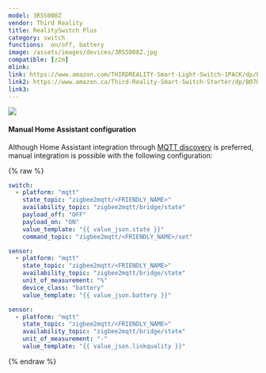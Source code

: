 ```yaml
---
model: 3RSS008Z  
vendor: Third Reality 
title: RealitySwitch Plus
category: switch
functions:  on/off, battery
image: /assets/images/devices/3RSS008Z.jpg
compatible: [z2m]
mlink: 
link: https://www.amazon.com/THIRDREALITY-Smart-Light-Switch-1PACK/dp/B07K3TRG6W
link2: https://www.amazon.ca/Third-Reality-Smart-Switch-Starter/dp/B07HGXMFJ3
link3: 
---
```


![](Third_Reality_3RSS008Z-2.jpg)
#### Manual Home Assistant configuration
Although Home Assistant integration through [MQTT discovery](https://www.zigbee2mqtt.io/integration/home_assistant) is preferred,
manual integration is possible with the following configuration:


{% raw %}
```yaml
switch:
  - platform: "mqtt"
    state_topic: "zigbee2mqtt/<FRIENDLY_NAME>"
    availability_topic: "zigbee2mqtt/bridge/state"
    payload_off: "OFF"
    payload_on: "ON"
    value_template: "{{ value_json.state }}"
    command_topic: "zigbee2mqtt/<FRIENDLY_NAME>/set"

sensor:
  - platform: "mqtt"
    state_topic: "zigbee2mqtt/<FRIENDLY_NAME>"
    availability_topic: "zigbee2mqtt/bridge/state"
    unit_of_measurement: "%"
    device_class: "battery"
    value_template: "{{ value_json.battery }}"

sensor:
  - platform: "mqtt"
    state_topic: "zigbee2mqtt/<FRIENDLY_NAME>"
    availability_topic: "zigbee2mqtt/bridge/state"
    unit_of_measurement: "-"
    value_template: "{{ value_json.linkquality }}"
```
{% endraw %}



